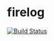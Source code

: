 # firelog
[![Build Status](https://travis-ci.org/meolu/walden.svg?branch=master)](https://github.com/fireskylark/firelog)

